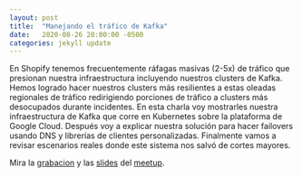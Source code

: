 ```yaml
---
layout: post
title:  "Manejando el tráfico de Kafka"
date:   2020-08-26 20:00:00 -0500
categories: jekyll update
---
```

En Shopify tenemos frecuentemente ráfagas masivas (2-5x) de tráfico que presionan nuestra infraestructura incluyendo nuestros clusters de Kafka. 
Hemos logrado hacer nuestros clusters más resilientes a estas oleadas regionales de tráfico redirigiendo porciones de tráfico a clusters más desocupados durante incidentes. 
En esta charla voy mostrarles nuestra infraestructura de Kafka que corre en Kubernetes sobre la plataforma de Google Cloud. 
Después voy a explicar nuestra solución para hacer failovers usando DNS y librerías de clientes personalizadas. 
Finalmente vamos a revisar escenarios reales donde este sistema nos salvó de cortes mayores.

Mira la [grabacion][grabacion] y las [slides][slides] del [meetup][meetup].

[meetup]: https://www.meetup.com/quito-lambda-meetup/events/272256532
[grabacion]: https://www.youtube.com/watch?app=desktop&v=ZgueGdxcgJ4Activa&ab_channel=QuitoLambda
[slides]: https://www.slideshare.net/VanessaVuibert/manejando-el-trafico-de-kafkapdf
